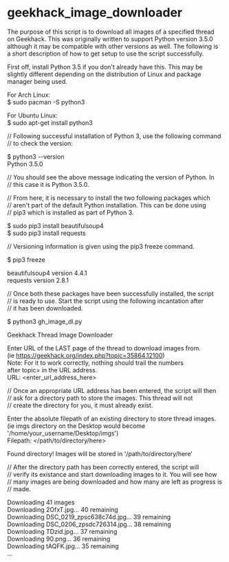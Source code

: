 # geekhack_image_downloader
The purpose of this script is to download all images of a specified thread  
on Geekhack. This was originally written to support Python version 3.5.0  
although it may be compatible with other versions as well. The following is  
a short description of how to get setup to use the script successfully.  

First off, install Python 3.5 if you don't already have this. This may be  
slightly different depending on the distribution of Linux and package  
manager being used.  

For Arch Linux:  
$ sudo pacman -S python3  

For Ubuntu Linux:  
$ sudo apt-get install python3  

// Following successful installation of Python 3, use the following command   
// to check the version:  

$ python3 --version  
Python 3.5.0  

// You should see the above message indicating the version of Python. In  
// this case it is Python 3.5.0.  

// From here, it is necessary to install the two following packages which  
// aren't part of the default Python installation. This can be done using  
// pip3 which is installed as part of Python 3.  

$ sudo pip3 install beautifulsoup4  
$ sudo pip3 install requests  

// Versioning information is given using the pip3 freeze command.  

$ pip3 freeze  

beautifulsoup4 version 4.4.1  
requests version 2.8.1  

// Once both these packages have been successfully installed, the script  
// is ready to use. Start the script using the following incantation after  
// it has been downloaded.  

$ python3 gh_image_dl.py  

Geekhack Thread Image Downloader  

Enter URL of the LAST page of the thread to download images from.  
(ie https://geekhack.org/index.php?topic=35864.12100)  
Note: For it to work correctly, nothing should trail the numbers  
      after topic= in the URL address.  
URL: <enter_url_address_here>  

// Once an appropriate URL address has been entered, the script will then  
// ask for a directory path to store the images. This thread will not  
// create the directory for you, it must already exist.  

Enter the absolute filepath of an existing directory to store thread images.  
(ie imgs directory on the Desktop would become   
 '/home/your_username/Desktop/imgs')  
Filepath: </path/to/directory/here>  

Found directory! Images will be stored in '/path/to/directory/here'  

// After the directory path has been correctly entered, the script will  
// verify its existance and start downloading images to it. You will see how  
// many images are being downloaded and how many are left as progress is  
// made.  

Downloading 41 images  
Downloading 2OfxT.jpg... 40 remaining  
Downloading DSC_0219_zpsc638c74d.jpg... 39 remaining  
Downloading DSC_0206_zpsdc726314.jpg... 38 remaining  
Downloading TDzid.jpg... 37 remaining  
Downloading 90.png... 36 remaining  
Downloading tAQFK.jpg... 35 remaining  
...  







